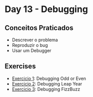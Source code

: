 # Day 13 - Debugging
## Conceitos Praticados
- Descrever o problema
- Reproduzir o bug
- Usar um Debugger
## Exercises
- [Exercicio 1](https://github.com/terramotta/100-days-python-bootcamp/tree/main/dia13/Exercicio%201%20-%20Debugging%20Odd%20or%20Even): Debugging Odd or Even
- [Exercicio 2](https://github.com/terramotta/100-days-python-bootcamp/tree/main/dia13/Exercicio%202%20-%20Debugging%20Leap%20Year): Debugging Leap Year
- [Exercicio 3](https://github.com/terramotta/100-days-python-bootcamp/tree/main/dia13/Exercicio%203%20-%20Debugging%20FizzBuzz): Debugging FizzBuzz
